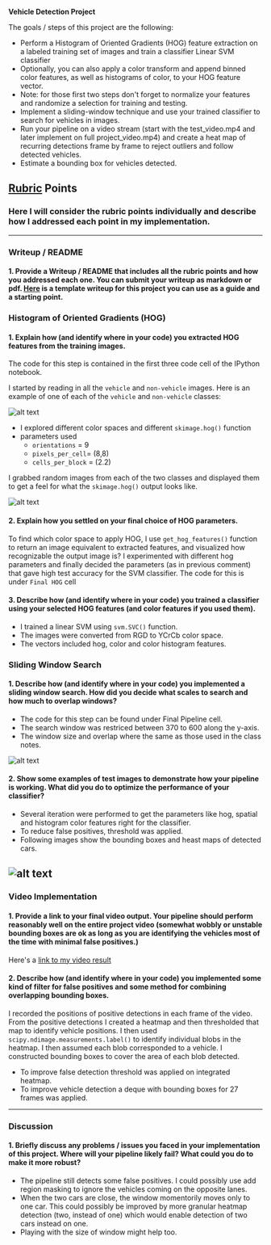 
**Vehicle Detection Project**

The goals / steps of this project are the following:

* Perform a Histogram of Oriented Gradients (HOG) feature extraction on a labeled training set of images and train a classifier Linear SVM classifier
* Optionally, you can also apply a color transform and append binned color features, as well as histograms of color, to your HOG feature vector. 
* Note: for those first two steps don't forget to normalize your features and randomize a selection for training and testing.
* Implement a sliding-window technique and use your trained classifier to search for vehicles in images.
* Run your pipeline on a video stream (start with the test_video.mp4 and later implement on full project_video.mp4) and create a heat map of recurring detections frame by frame to reject outliers and follow detected vehicles.
* Estimate a bounding box for vehicles detected.

[//]: # (Image References)
[image1]: ./examples/car_not_car.png
[image2]: ./examples/HOG_example.png
[image3]: ./examples/sliding_windows.png
[image4]: ./examples/sliding_window.png
[image5]: ./examples/bboxes_and_heat.png
[image6]: ./examples/labels_map.png
[image7]: ./examples/output_bboxes.png
[video1]: ./project_video.mp4

## [Rubric](https://review.udacity.com/#!/rubrics/513/view) Points
### Here I will consider the rubric points individually and describe how I addressed each point in my implementation.  

---
### Writeup / README

#### 1. Provide a Writeup / README that includes all the rubric points and how you addressed each one.  You can submit your writeup as markdown or pdf.  [Here](https://github.com/udacity/CarND-Vehicle-Detection/blob/master/writeup_template.md) is a template writeup for this project you can use as a guide and a starting point.  

### Histogram of Oriented Gradients (HOG)

#### 1. Explain how (and identify where in your code) you extracted HOG features from the training images.

The code for this step is contained in the first three code cell of the IPython notebook.

I started by reading in all the `vehicle` and `non-vehicle` images.  Here is an example of one of each of the `vehicle` and `non-vehicle` classes:

![alt text][image1]

- I explored different color spaces and different `skimage.hog()` function
- parameters used 
    - `orientations` = 9
    - `pixels_per_cell`= (8,8)
    - `cells_per_block` = (2.2)

I grabbed random images from each of the two classes and displayed them to get a feel for what the `skimage.hog()` output looks like.

![alt text][image2]

#### 2. Explain how you settled on your final choice of HOG parameters.

To find which color space to apply HOG, I use `get_hog_features()` function to return an image equivalent to extracted features, and visualized how recognizable the output image is? I experimented with different hog parameters and finally decided the parameters (as in previous comment) that gave high test accuracy for the SVM classifier.
The code for this is under `Final HOG` cell

#### 3. Describe how (and identify where in your code) you trained a classifier using your selected HOG features (and color features if you used them).

- I trained a linear SVM using `svm.SVC()` function. 
- The images were converted from RGD to YCrCb color space.
- The vectors included hog, color and color histogram features. 

### Sliding Window Search

#### 1. Describe how (and identify where in your code) you implemented a sliding window search.  How did you decide what scales to search and how much to overlap windows?

- The code for this step can be found under Final Pipeline cell.
- The search window was restriced between 370 to 600 along the y-axis. 
- The window size and overlap where the same as those used in the class notes.

![alt text][image3]

#### 2. Show some examples of test images to demonstrate how your pipeline is working.  What did you do to optimize the performance of your classifier?

- Several iteration were performed to get the parameters like hog, spatial and histogram color features right for the classifier. 
- To reduce false positives, threshold was applied. 
- Following images show the bounding boxes and heast maps of detected cars.

![alt text][image4]
---

### Video Implementation

#### 1. Provide a link to your final video output.  Your pipeline should perform reasonably well on the entire project video (somewhat wobbly or unstable bounding boxes are ok as long as you are identifying the vehicles most of the time with minimal false positives.)
Here's a [link to my video result](./project_video_output.mp4)


#### 2. Describe how (and identify where in your code) you implemented some kind of filter for false positives and some method for combining overlapping bounding boxes.

I recorded the positions of positive detections in each frame of the video.  From the positive detections I created a heatmap and then thresholded that map to identify vehicle positions.  I then used `scipy.ndimage.measurements.label()` to identify individual blobs in the heatmap.  I then assumed each blob corresponded to a vehicle.  I constructed bounding boxes to cover the area of each blob detected.  

- To improve false detection threshold was applied on integrated heatmap.
- To improve vehicle detection a deque with bounding boxes for 27 frames was applied.

---

### Discussion

#### 1. Briefly discuss any problems / issues you faced in your implementation of this project.  Where will your pipeline likely fail?  What could you do to make it more robust?

- The pipeline still detects some false positives. I could possibly use add region masking to ignore the vehicles coming on the opposite lanes.
- When the two cars are close, the window momentorily moves only to one car. This could possibly be improved by more granular heatmap detection (two, instead of one) which would enable detection of two cars instead on one. 
- Playing with the size of window might help too.




